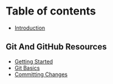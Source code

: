 # Table of contents

* [Introduction](README.md)

## Git And GitHub Resources

* [Getting Started](git-and-github-resources/git-and-github-resources.md)
* [Git Basics](git-and-github-resources/git.md)
* [Committing Changes](git-and-github-resources/committing-changes.md)

